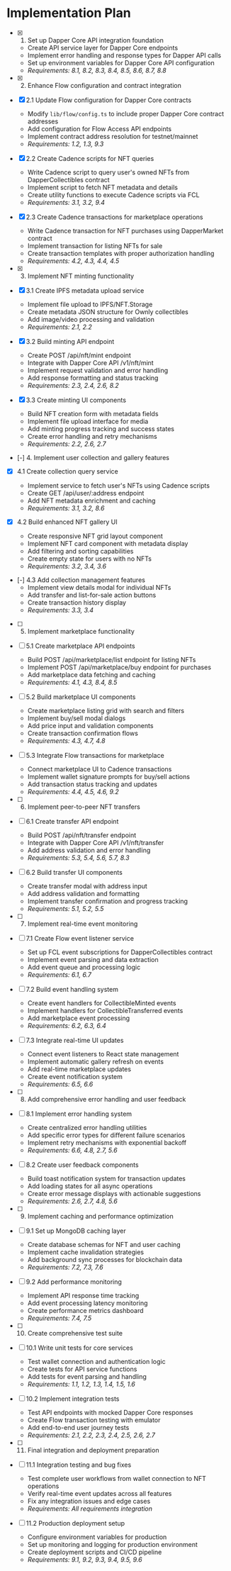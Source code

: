 # Implementation Plan

- [x] 1. Set up Dapper Core API integration foundation
  - Create API service layer for Dapper Core endpoints
  - Implement error handling and response types for Dapper API calls
  - Set up environment variables for Dapper Core API configuration
  - _Requirements: 8.1, 8.2, 8.3, 8.4, 8.5, 8.6, 8.7, 8.8_

- [x] 2. Enhance Flow configuration and contract integration
- [x] 2.1 Update Flow configuration for Dapper Core contracts
  - Modify `lib/flow/config.ts` to include proper Dapper Core contract addresses
  - Add configuration for Flow Access API endpoints
  - Implement contract address resolution for testnet/mainnet
  - _Requirements: 1.2, 1.3, 9.3_

- [x] 2.2 Create Cadence scripts for NFT queries
  - Write Cadence script to query user's owned NFTs from DapperCollectibles contract
  - Implement script to fetch NFT metadata and details
  - Create utility functions to execute Cadence scripts via FCL
  - _Requirements: 3.1, 3.2, 9.4_

- [x] 2.3 Create Cadence transactions for marketplace operations
  - Write Cadence transaction for NFT purchases using DapperMarket contract
  - Implement transaction for listing NFTs for sale
  - Create transaction templates with proper authorization handling
  - _Requirements: 4.2, 4.3, 4.4, 4.5_

- [x] 3. Implement NFT minting functionality
- [x] 3.1 Create IPFS metadata upload service
  - Implement file upload to IPFS/NFT.Storage
  - Create metadata JSON structure for Ownly collectibles
  - Add image/video processing and validation
  - _Requirements: 2.1, 2.2_

- [x] 3.2 Build minting API endpoint
  - Create POST /api/nft/mint endpoint
  - Integrate with Dapper Core API /v1/nft/mint
  - Implement request validation and error handling
  - Add response formatting and status tracking
  - _Requirements: 2.3, 2.4, 2.6, 8.2_

- [x] 3.3 Create minting UI components
  - Build NFT creation form with metadata fields
  - Implement file upload interface for media
  - Add minting progress tracking and success states
  - Create error handling and retry mechanisms
  - _Requirements: 2.2, 2.6, 2.7_

- [-] 4. Implement user collection and gallery features
- [x] 4.1 Create collection query service
  - Implement service to fetch user's NFTs using Cadence scripts
  - Create GET /api/user/:address endpoint
  - Add NFT metadata enrichment and caching
  - _Requirements: 3.1, 3.2, 8.6_

- [x] 4.2 Build enhanced NFT gallery UI
  - Create responsive NFT grid layout component
  - Implement NFT card component with metadata display
  - Add filtering and sorting capabilities
  - Create empty state for users with no NFTs
  - _Requirements: 3.2, 3.4, 3.6_

- [-] 4.3 Add collection management features
  - Implement view details modal for individual NFTs
  - Add transfer and list-for-sale action buttons
  - Create transaction history display
  - _Requirements: 3.3, 3.4_

- [ ] 5. Implement marketplace functionality
- [ ] 5.1 Create marketplace API endpoints
  - Build POST /api/marketplace/list endpoint for listing NFTs
  - Implement POST /api/marketplace/buy endpoint for purchases
  - Add marketplace data fetching and caching
  - _Requirements: 4.1, 4.3, 8.4, 8.5_

- [ ] 5.2 Build marketplace UI components
  - Create marketplace listing grid with search and filters
  - Implement buy/sell modal dialogs
  - Add price input and validation components
  - Create transaction confirmation flows
  - _Requirements: 4.3, 4.7, 4.8_

- [ ] 5.3 Integrate Flow transactions for marketplace
  - Connect marketplace UI to Cadence transactions
  - Implement wallet signature prompts for buy/sell actions
  - Add transaction status tracking and updates
  - _Requirements: 4.4, 4.5, 4.6, 9.2_

- [ ] 6. Implement peer-to-peer NFT transfers
- [ ] 6.1 Create transfer API endpoint
  - Build POST /api/nft/transfer endpoint
  - Integrate with Dapper Core API /v1/nft/transfer
  - Add address validation and error handling
  - _Requirements: 5.3, 5.4, 5.6, 5.7, 8.3_

- [ ] 6.2 Build transfer UI components
  - Create transfer modal with address input
  - Add address validation and formatting
  - Implement transfer confirmation and progress tracking
  - _Requirements: 5.1, 5.2, 5.5_

- [ ] 7. Implement real-time event monitoring
- [ ] 7.1 Create Flow event listener service
  - Set up FCL event subscriptions for DapperCollectibles contract
  - Implement event parsing and data extraction
  - Add event queue and processing logic
  - _Requirements: 6.1, 6.7_

- [ ] 7.2 Build event handling system
  - Create event handlers for CollectibleMinted events
  - Implement handlers for CollectibleTransferred events
  - Add marketplace event processing
  - _Requirements: 6.2, 6.3, 6.4_

- [ ] 7.3 Integrate real-time UI updates
  - Connect event listeners to React state management
  - Implement automatic gallery refresh on events
  - Add real-time marketplace updates
  - Create event notification system
  - _Requirements: 6.5, 6.6_

- [ ] 8. Add comprehensive error handling and user feedback
- [ ] 8.1 Implement error handling system
  - Create centralized error handling utilities
  - Add specific error types for different failure scenarios
  - Implement retry mechanisms with exponential backoff
  - _Requirements: 6.6, 4.8, 2.7, 5.6_

- [ ] 8.2 Create user feedback components
  - Build toast notification system for transaction updates
  - Add loading states for all async operations
  - Create error message displays with actionable suggestions
  - _Requirements: 2.6, 2.7, 4.8, 5.6_

- [ ] 9. Implement caching and performance optimization
- [ ] 9.1 Set up MongoDB caching layer
  - Create database schemas for NFT and user caching
  - Implement cache invalidation strategies
  - Add background sync processes for blockchain data
  - _Requirements: 7.2, 7.3, 7.6_

- [ ] 9.2 Add performance monitoring
  - Implement API response time tracking
  - Add event processing latency monitoring
  - Create performance metrics dashboard
  - _Requirements: 7.4, 7.5_

- [ ] 10. Create comprehensive test suite
- [ ] 10.1 Write unit tests for core services
  - Test wallet connection and authentication logic
  - Create tests for API service functions
  - Add tests for event parsing and handling
  - _Requirements: 1.1, 1.2, 1.3, 1.4, 1.5, 1.6_

- [ ] 10.2 Implement integration tests
  - Test API endpoints with mocked Dapper Core responses
  - Create Flow transaction testing with emulator
  - Add end-to-end user journey tests
  - _Requirements: 2.1, 2.2, 2.3, 2.4, 2.5, 2.6, 2.7_

- [ ] 11. Final integration and deployment preparation
- [ ] 11.1 Integration testing and bug fixes
  - Test complete user workflows from wallet connection to NFT operations
  - Verify real-time event updates across all features
  - Fix any integration issues and edge cases
  - _Requirements: All requirements integration_

- [ ] 11.2 Production deployment setup
  - Configure environment variables for production
  - Set up monitoring and logging for production environment
  - Create deployment scripts and CI/CD pipeline
  - _Requirements: 9.1, 9.2, 9.3, 9.4, 9.5, 9.6_